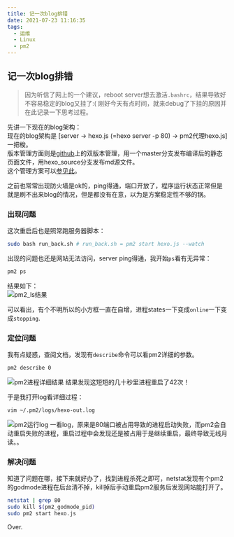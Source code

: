 ```yaml
---
title: 记一次blog排错
date: 2021-07-23 11:16:35
tags: 
  - 运维
  - Linux
  - pm2
---
```


## 记一次blog排错
> 因为听信了网上的一个建议，reboot server想去激活`.bashrc`，结果导致好不容易稳定的blog又挂了:( 
刚好今天有点时间，就来debug了下挂的原因并在此记录一下思考过程。

先讲一下现在的blog架构：  
现在的blog架构是 [server -> hexo.js (=hexo server -p 80) -> pm2代理hexo.js] 一把梭。  
版本管理方面则是[github](https://github.com/czqmike/czqmike.github.io)上的双版本管理，用一个master分支发布编译后的静态页面文件，用hexo_source分支发布md源文件。  
这个管理方案可以[参见此](https://www.jianshu.com/p/57b5a384f234)。  

之前也常常出现防火墙是ok的，ping得通，端口开放了，程序运行状态正常但是就是刷不出来blog的情况，但是都没有在意，以为是方案稳定性不够的锅。  

### 出现问题
这次重启后也是照常跑服务器脚本：  
```bash
sudo bash run_back.sh # run_back.sh = pm2 start hexo.js --watch
```
出现的问题也还是网站无法访问，server ping得通，我开始`ps`看有无异常：  
```bash
pm2 ps
```
结果如下：  
![pm2_ls结果](pm2_ls.png)

可以看出，有个不明所以的小方框一直在自增，进程states一下变成`online`一下变成`stopping`.

### 定位问题
我有点疑惑，查阅文档，发现有`describe`命令可以看pm2详细的参数。
```bash
pm2 describe 0
```
![pm2进程详细结果](pm2_description.png)
结果发现这短短的几十秒里进程重启了42次！  

于是我打开log看详细过程：
```bash
vim ~/.pm2/logs/hexo-out.log
```
![pm2运行log](pm2_log.png)
一看log，原来是80端口被占用导致的进程启动失败，而pm2会自动重启失败的进程，重启过程中会发现还是被占用于是继续重启，最终导致无线月读。。

### 解决问题
知道了问题在哪，接下来就好办了，找到进程杀死之即可，netstat发现有个pm2的godmode进程在后台清不掉，kill掉后手动重启pm2服务后发现网站能打开了。
```bash
netstat | grep 80
sudo kill $(pm2_godmode_pid)
sudo pm2 start hexo.js
```

Over.